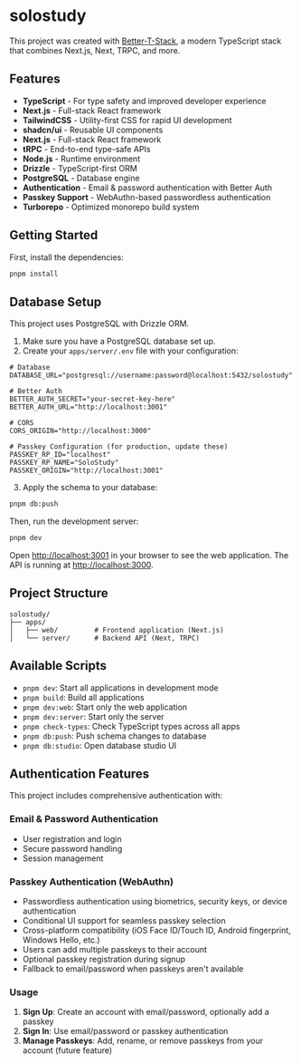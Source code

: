 # solostudy

This project was created with [Better-T-Stack](https://github.com/AmanVarshney01/create-better-t-stack), a modern TypeScript stack that combines Next.js, Next, TRPC, and more.

## Features

- **TypeScript** - For type safety and improved developer experience
- **Next.js** - Full-stack React framework
- **TailwindCSS** - Utility-first CSS for rapid UI development
- **shadcn/ui** - Reusable UI components
- **Next.js** - Full-stack React framework
- **tRPC** - End-to-end type-safe APIs
- **Node.js** - Runtime environment
- **Drizzle** - TypeScript-first ORM
- **PostgreSQL** - Database engine
- **Authentication** - Email & password authentication with Better Auth
- **Passkey Support** - WebAuthn-based passwordless authentication
- **Turborepo** - Optimized monorepo build system

## Getting Started

First, install the dependencies:

```bash
pnpm install
```

## Database Setup

This project uses PostgreSQL with Drizzle ORM.

1. Make sure you have a PostgreSQL database set up.
2. Create your `apps/server/.env` file with your configuration:

```env
# Database
DATABASE_URL="postgresql://username:password@localhost:5432/solostudy"

# Better Auth
BETTER_AUTH_SECRET="your-secret-key-here"
BETTER_AUTH_URL="http://localhost:3001"

# CORS
CORS_ORIGIN="http://localhost:3000"

# Passkey Configuration (for production, update these)
PASSKEY_RP_ID="localhost"
PASSKEY_RP_NAME="SoloStudy"
PASSKEY_ORIGIN="http://localhost:3001"
```

3. Apply the schema to your database:

```bash
pnpm db:push
```

Then, run the development server:

```bash
pnpm dev
```

Open [http://localhost:3001](http://localhost:3001) in your browser to see the web application.
The API is running at [http://localhost:3000](http://localhost:3000).

## Project Structure

```
solostudy/
├── apps/
│   ├── web/         # Frontend application (Next.js)
│   └── server/      # Backend API (Next, TRPC)
```

## Available Scripts

- `pnpm dev`: Start all applications in development mode
- `pnpm build`: Build all applications
- `pnpm dev:web`: Start only the web application
- `pnpm dev:server`: Start only the server
- `pnpm check-types`: Check TypeScript types across all apps
- `pnpm db:push`: Push schema changes to database
- `pnpm db:studio`: Open database studio UI

## Authentication Features

This project includes comprehensive authentication with:

### Email & Password Authentication

- User registration and login
- Secure password handling
- Session management

### Passkey Authentication (WebAuthn)

- Passwordless authentication using biometrics, security keys, or device authentication
- Conditional UI support for seamless passkey selection
- Cross-platform compatibility (iOS Face ID/Touch ID, Android fingerprint, Windows Hello, etc.)
- Users can add multiple passkeys to their account
- Optional passkey registration during signup
- Fallback to email/password when passkeys aren't available

### Usage

1. **Sign Up**: Create an account with email/password, optionally add a passkey
2. **Sign In**: Use email/password or passkey authentication
3. **Manage Passkeys**: Add, rename, or remove passkeys from your account (future feature)
